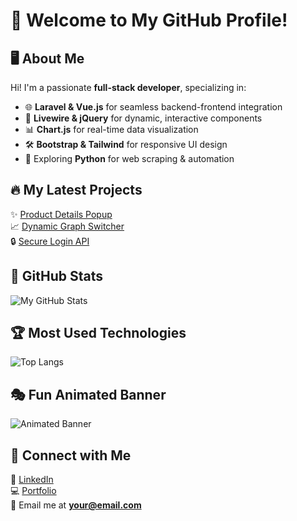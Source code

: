 # 🚀 Welcome to My GitHub Profile!

## 🖥️ About Me
Hi! I'm a passionate **full-stack developer**, specializing in:
- 🌐 **Laravel & Vue.js** for seamless backend-frontend integration
- 🎨 **Livewire & jQuery** for dynamic, interactive components
- 📊 **Chart.js** for real-time data visualization
- 🛠 **Bootstrap & Tailwind** for responsive UI design
- 🐍 Exploring **Python** for web scraping & automation

## 🔥 My Latest Projects
✨ [Product Details Popup](https://github.com/your-repo)  
📈 [Dynamic Graph Switcher](https://github.com/your-repo)  
🔒 [Secure Login API](https://github.com/your-repo)  

## 📡 GitHub Stats
![My GitHub Stats](https://github-readme-stats.vercel.app/api?username=yourusername&show_icons=true&theme=radical)

## 🏆 Most Used Technologies
![Top Langs](https://github-readme-stats.vercel.app/api/top-langs/?username=yourusername&layout=compact)

## 🎭 Fun Animated Banner
![Animated Banner](https://raw.githubusercontent.com/yourusername/yourrepository/main/banner.gif)

## 🚀 Connect with Me
🔗 [LinkedIn](https://linkedin.com/in/yourusername)  
💻 [Portfolio](https://yourportfolio.com)  
📧 Email me at **your@email.com**
